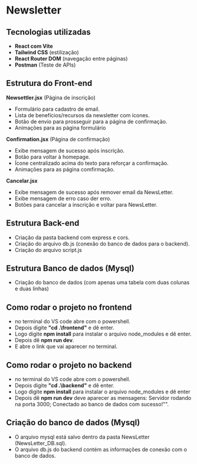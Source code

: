 # Newsletter

## Tecnologias utilizadas

- **React com Vite** 
- **Tailwind CSS** (estilização)
- **React Router DOM** (navegação entre páginas)
- **Postman** (Teste de APIs)


## Estrutura do Front-end

**Newsettler.jsx** (Página de inscrição)
   - Formulário para cadastro de email.
   - Lista de benefícios/recursos da newsletter com ícones.
   - Botão de envio para prosseguir para a página de confirmação.
   - Animações para as página formulário


**Confirmation.jsx** (Página de confirmação)
   - Exibe mensagem de sucesso após inscrição.
   - Botão para voltar à homepage.
   - Ícone centralizado acima do texto para reforçar a confirmação.
   - Animações para as página comfirmação.

**Cancelar.jsx**
- Exibe mensagem de sucesso após remover email da NewsLetter.
- Exibe mensagem de erro caso der erro.
- Botões para cancelar a inscrição e voltar para NewsLetter.



## Estrutura Back-end

- Criação da pasta backend com express e cors.
- Criação do arquivo db.js (conexão do banco de dados para o backend).
- Criação do arquivo script.js 

## Estrutura Banco de dados (Mysql)

- Criação do banco de dados (com apenas uma tabela com duas colunas e duas linhas)

## Como rodar o projeto no frontend

- no terminal do VS code abre com o powershell.
- Depois digite **"cd .\frontend\"** e dê enter.
- Logo digite **npm install** para instalar o arquivo node_modules e dê enter.
- Depois dê **npm run dev**.
- E abre o link que vai aparecer no terminal.

## Como rodar o projeto no backend

- no terminal do VS code abre com o powershell.
- Depois digite **"cd .\backend\"** e dê enter.
- Logo digite **npm install** para instalar o arquivo node_modules e dê enter
- Depois dê **npm run dev** deve aparecer as mensagens: Servidor rodando na porta 3000;
  Conectado ao banco de dados com sucesso!"".

## Criação do banco de dados (Mysql)

- O arquivo mysql está salvo dentro da pasta NewsLetter (NewsLetter_DB.sql).
- O arquivo db.js do backend contém as informações de conexão com o banco de dados.


